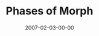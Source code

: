 ---
layout: message
category: message
series: "Morph"
title: "Phases of Morph"
date: 2007-02-03-00-00
message_id: 33
audio: "http://s3.amazonaws.com/crossroads-media/media/legacy/mp3/Morph_05_Phases_of_Morph_02-04-07_Tome-Wells-Johansen.mp3"
audio-duration: "01:05:09"
explicit: false
---